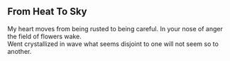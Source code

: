 From Heat To Sky
----------------
My heart moves from being rusted to being careful. In your nose of anger the field of flowers wake.  
Went crystallized in wave what seems disjoint to one will not seem so to another.  

